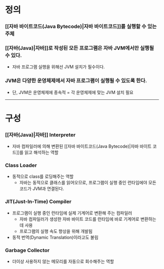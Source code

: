 # 정의
### [[자바 바이트코드(Java Bytecode)|자바 바이트코드]]를 실행할 수 있는 주체
### [[자바(Java)|자바]]로 작성된 모든 프로그램은 자바 JVM에서만 실행될 수 있다.
- 자바 프로그램 실행을 위해선 JVM 설치가 필수이다.
### JVM은 다양한 운영체제에서 자바 프로그램이 실행될 수 있도록 한다.
- 단, JVM은 운영체제에 종속적 = 각 운영체제에 맞는 JVM 설치 필요

---

# 구성
### [[자바(Java)|자바]] Interpreter
- 자바 컴파일러에 의해 변환된 [[자바 바이트코드(Java Bytecode)|자바 바이트 코드]]를 읽고 해석하는 역할
### Class Loader
- 동적으로 class를 로딩해주는 역할
	- 자바는 동적으로 클래스를 읽어오므로, 프로그램이 실행 중인 런타임에야 모든 코드가 JVM과 연결된다.
### JIT(Just-In-Time) Compiler
- 프로그램이 실행 중인 런타임에 실제 기계어로 변환해 주는 컴파일러
	- 자바 컴파일러가 생성한 자바 바이트 코드를 런타임에 바로 기계어로 변환하는데 사용
	- 프로그램의 실행 속도 향상을 위해 개발됨
- 동적 번역(Dynamic Translation)이라고도 불림
### Garbage Collector
- 더이상 사용하지 않는 메모리를 자동으로 회수해주는 역할
















